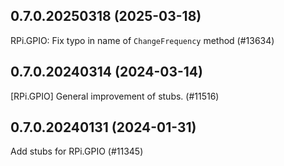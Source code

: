 ## 0.7.0.20250318 (2025-03-18)

RPi.GPIO: Fix typo in name of `ChangeFrequency` method (#13634)

## 0.7.0.20240314 (2024-03-14)

[RPi.GPIO] General improvement of stubs. (#11516)

## 0.7.0.20240131 (2024-01-31)

Add stubs for RPi.GPIO (#11345)

